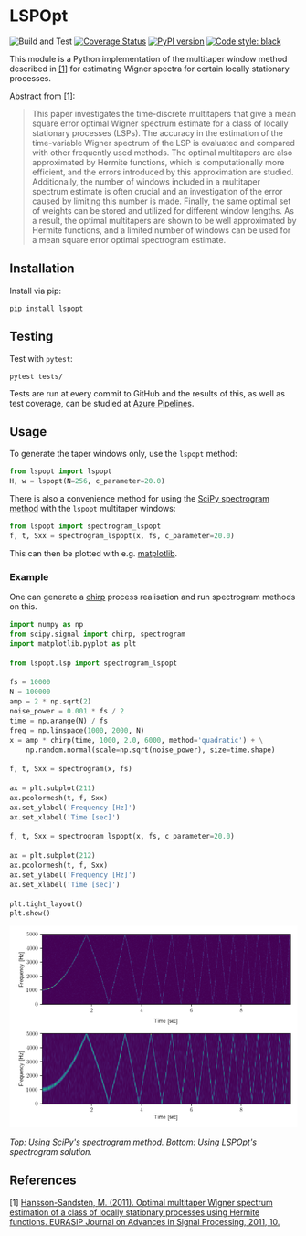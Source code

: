 # LSPOpt

![Build and Test](https://github.com/hbldh/lspopt/workflows/Build%20and%20Test/badge.svg)
[![Coverage Status](https://coveralls.io/repos/github/hbldh/lspopt/badge.svg?branch=master)](https://coveralls.io/github/hbldh/lspopt?branch=master)
[![PyPI version](https://img.shields.io/pypi/v/lspopt.svg)](https://pypi.org/project/lspopt/)
[![Code style: black](https://img.shields.io/badge/code%20style-black-000000.svg)](https://github.com/ambv/black)

This module is a Python implementation of the multitaper window method 
described in [\[1\]](#references) for estimating Wigner spectra for certain locally
stationary processes.

Abstract from [\[1\]](#references):

> This paper investigates the time-discrete multitapers that give a mean square error optimal Wigner spectrum estimate for a class
> of locally stationary processes (LSPs). The accuracy in the estimation of the time-variable Wigner spectrum of the LSP is evaluated
> and compared with other frequently used methods. The optimal multitapers are also approximated by Hermite functions, which is
> computationally more efficient, and the errors introduced by this approximation are studied. Additionally, the number of windows
> included in a multitaper spectrum estimate is often crucial and an investigation of the error caused by limiting this number is made.
> Finally, the same optimal set of weights can be stored and utilized for different window lengths. As a result, the optimal multitapers
> are shown to be well approximated by Hermite functions, and a limited number of windows can be used for a mean square error
> optimal spectrogram estimate.
    
## Installation

Install via pip:

    pip install lspopt

## Testing

Test with `pytest`:

    pytest tests/ 

Tests are run at every commit to GitHub and the results of this, as well as test 
coverage, can be studied at [Azure Pipelines](https://dev.azure.com/hbldh/github/_build/latest?definitionId=7&branchName=master).

## Usage

To generate the taper windows only, use the `lspopt` method:

```python
from lspopt import lspopt
H, w = lspopt(N=256, c_parameter=20.0)
```
    
There is also a convenience method for using the [SciPy spectrogram method](https://docs.scipy.org/doc/scipy/reference/generated/scipy.signal.spectrogram.html#scipy.signal.spectrogram)
with the `lspopt` multitaper windows:

```python
from lspopt import spectrogram_lspopt
f, t, Sxx = spectrogram_lspopt(x, fs, c_parameter=20.0)
```
    
This can then be plotted with e.g. [matplotlib](http://matplotlib.org/).

### Example

One can generate a [chirp](https://docs.scipy.org/doc/scipy-0.16.0/reference/generated/scipy.signal.chirp.html)
process realisation and run spectrogram methods on this. 

```python
import numpy as np
from scipy.signal import chirp, spectrogram
import matplotlib.pyplot as plt

from lspopt.lsp import spectrogram_lspopt

fs = 10000
N = 100000
amp = 2 * np.sqrt(2)
noise_power = 0.001 * fs / 2
time = np.arange(N) / fs
freq = np.linspace(1000, 2000, N)
x = amp * chirp(time, 1000, 2.0, 6000, method='quadratic') + \
    np.random.normal(scale=np.sqrt(noise_power), size=time.shape)

f, t, Sxx = spectrogram(x, fs)

ax = plt.subplot(211)
ax.pcolormesh(t, f, Sxx)
ax.set_ylabel('Frequency [Hz]')
ax.set_xlabel('Time [sec]')

f, t, Sxx = spectrogram_lspopt(x, fs, c_parameter=20.0)

ax = plt.subplot(212)
ax.pcolormesh(t, f, Sxx)
ax.set_ylabel('Frequency [Hz]')
ax.set_xlabel('Time [sec]')

plt.tight_layout()
plt.show()
```

![Spectrogram plot](https://github.com/hbldh/lspopt/blob/master/plot.png "Top: Using SciPy's spectrogram method. Bottom: Using LSPOpt's spectrogram solution.")

*Top: Using SciPy's spectrogram method. Bottom: Using LSPOpt's spectrogram solution.*

## References

\[1\] [Hansson-Sandsten, M. (2011). Optimal multitaper Wigner spectrum 
estimation of a class of locally stationary processes using Hermite functions. 
EURASIP Journal on Advances in Signal Processing, 2011, 10.](http://asp.eurasipjournals.com/content/pdf/1687-6180-2011-980805.pdf)
